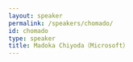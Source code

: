 ```yaml
---
layout: speaker
permalink: /speakers/chomado/
id: chomado
type: speaker
title: Madoka Chiyoda（Microsoft）
---
```

